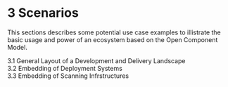 # 3 Scenarios

This sections describes some potential use case examples to illistrate
the basic usage and power of an ecosystem based on the Open Component Model.

3.1 General Layout of a Development and Delivery Landscape<br>
3.2 Embedding of Deployment Systems<br>
3.3 Embedding of Scanning Infrstructures<br>